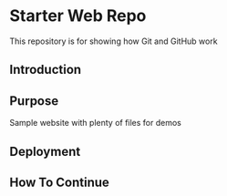 # Starter Web Repo

This repository is for showing how Git and GitHub work

## Introduction


## Purpose

Sample website with plenty of files for demos

## Deployment


## How To Continue
